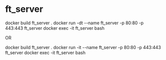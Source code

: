 # ft_server

docker build ft_server .
docker run -dt --name ft_server -p 80:80 -p 443:443 ft_server
docker exec -it ft_server bash

OR

docker build ft_server .
docker run -it --name ft_server -p 80:80 -p 443:443 ft_server
docker exec -it ft_server bash

